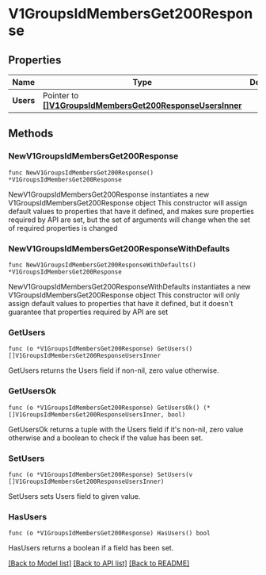 # V1GroupsIdMembersGet200Response

## Properties

Name | Type | Description | Notes
------------ | ------------- | ------------- | -------------
**Users** | Pointer to [**[]V1GroupsIdMembersGet200ResponseUsersInner**](V1GroupsIdMembersGet200ResponseUsersInner.md) |  | [optional] 

## Methods

### NewV1GroupsIdMembersGet200Response

`func NewV1GroupsIdMembersGet200Response() *V1GroupsIdMembersGet200Response`

NewV1GroupsIdMembersGet200Response instantiates a new V1GroupsIdMembersGet200Response object
This constructor will assign default values to properties that have it defined,
and makes sure properties required by API are set, but the set of arguments
will change when the set of required properties is changed

### NewV1GroupsIdMembersGet200ResponseWithDefaults

`func NewV1GroupsIdMembersGet200ResponseWithDefaults() *V1GroupsIdMembersGet200Response`

NewV1GroupsIdMembersGet200ResponseWithDefaults instantiates a new V1GroupsIdMembersGet200Response object
This constructor will only assign default values to properties that have it defined,
but it doesn't guarantee that properties required by API are set

### GetUsers

`func (o *V1GroupsIdMembersGet200Response) GetUsers() []V1GroupsIdMembersGet200ResponseUsersInner`

GetUsers returns the Users field if non-nil, zero value otherwise.

### GetUsersOk

`func (o *V1GroupsIdMembersGet200Response) GetUsersOk() (*[]V1GroupsIdMembersGet200ResponseUsersInner, bool)`

GetUsersOk returns a tuple with the Users field if it's non-nil, zero value otherwise
and a boolean to check if the value has been set.

### SetUsers

`func (o *V1GroupsIdMembersGet200Response) SetUsers(v []V1GroupsIdMembersGet200ResponseUsersInner)`

SetUsers sets Users field to given value.

### HasUsers

`func (o *V1GroupsIdMembersGet200Response) HasUsers() bool`

HasUsers returns a boolean if a field has been set.


[[Back to Model list]](../README.md#documentation-for-models) [[Back to API list]](../README.md#documentation-for-api-endpoints) [[Back to README]](../README.md)


